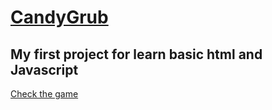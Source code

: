 
# [CandyGrub](https://daviddov.github.io/CandyGrub.io/)
## My first project for learn basic html and Javascript

[Check the game](https://daviddov.github.io/CandyGrub.io/)
